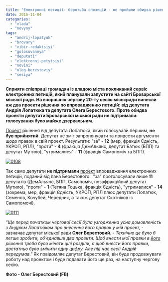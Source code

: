 ```yaml
---
title: "Електронні петиції: боротьба опозицій - не пройшли обидва рішення"
date: 2016-11-04
categories: 
  - "vlada"
  - "novyny"
tags: 
  - "andrij-lopatyuk"
  - "brovary"
  - "vibir-redaktsiyi"
  - "golosuvannya"
  - "deputati"
  - "elektronni-petytsiyi"
  - "novini"
  - "oleg-berestoviy"
  - "sesiya"
---
```


**Сприяти співпраці громадян із владою міста покликаний сервіс електронних петицій, який планували запустити на сайті Броварської міської ради. На вчорашню чергову 20-ту сесію міськради винесли аж два проекти рішення по впровадженню петицій: від депутата Андрія Лопатюка та депутата Олега Берестового. Проте обидва проекти депутати Броварської міської ради не підтримали: голосування було майже дзеркальним.**

[Проект](http://brovary-rada.gov.ua/documents/24574.html) рішення від депутата Лопатюка, який голосували першим, **не був прийнятий**. Депутат не зміг запропонувати та привести аргументи щодо правок в свій проект. Результати: "за" - **12** (мер, фракція Єдність, УКРОП, РПЛ), "проти" - **4** (фракція ДемАльянс, депутат Батюк (БПП) та депутат Мутило), "утрималися" - **11** (фракція Самопоміч та БПП).

[![0108](https://mpz.brovary.org/wp-content/uploads/2016/11/0108.jpg)](https://mpz.brovary.org/wp-content/uploads/2016/11/0108.jpg)

Так само депутати **не підтримали** [проект](http://brovary-rada.gov.ua/documents/24576.html) впровадження електронних петицій, поданий від пана Берестового:  "за" проголосували лише **11** депутатів (ДемАльянс, БПП, Самопоміч, позафракційний депутат Мутило), "проти" - **1** (Тетяна Тоцька, фракція Єдність), "утрималися" - **14** (зокрема, мер, фракція Єдність, УКРОП, РПЛ плюс депутати Лопатюк, Семенов, Кочубей, Чередник, а також депутат Скотніков із Самопомочі).

[![0111](https://mpz.brovary.org/wp-content/uploads/2016/11/0111.jpg)](https://mpz.brovary.org/wp-content/uploads/2016/11/0111.jpg)

_"Ще перед початком чергової сесії була узгодженна усна домовленість з Андрієм Лопатюком про внесення його правок у мій проект,_ \- зазначає депутат міської ради **Олег Берестовий**. - _Технічно це було б легше зробити, об'єднавши два проекти. Щоб внести мої правки в [його](http://brovary-rada.gov.ua/documents/24574.html) рішення треба було міняти цілі розділи, а щоб внести його правки, достатньо було змінити одну цифру. Але під час сесії Андрій передумав."_ Як повідомляє депутат Берестовий, він буде продовжувати роботу над проектом і буде подавати його ще раз, на наступну чергову сесію.

**Фото - Олег Берестовий (FB)**
